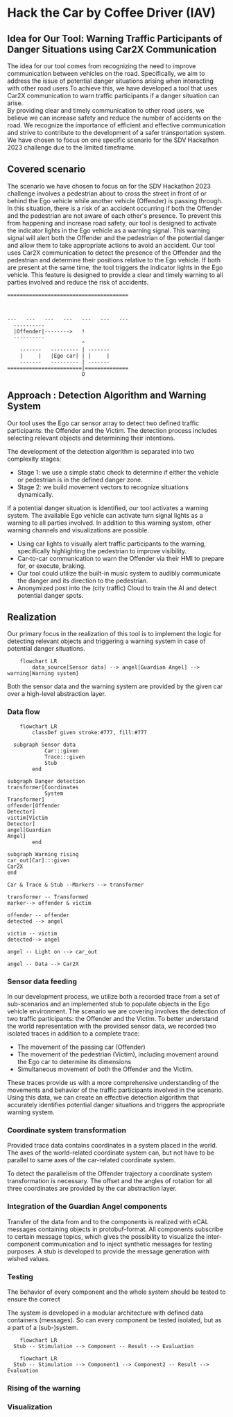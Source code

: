 # Hack the Car by Coffee Driver (IAV)

## Idea for Our Tool: Warning Traffic Participants of Danger Situations using Car2X Communication

The idea for our tool comes from recognizing the need to improve communication between vehicles on the road. Specifically, we aim to address the issue of potential danger situations arising when interacting with other road users.To achieve this, we have developed a tool that uses Car2X communication to warn traffic participants if a danger situation can arise.  
By providing clear and timely communication to other road users, we believe we can increase safety and reduce the number of accidents on the road. We recognize the importance of efficient and effective communication and strive to contribute to the development of a safer transportation system.
We have chosen to focus on one specific scenario for the SDV Hackathon 2023 challenge due to the limited timeframe.



## Covered scenario

The scenario we have chosen to focus on for the SDV Hackathon 2023 challenge involves a pedestrian about to cross the street in front of or behind the Ego vehicle while another vehicle (Offender) is passing through. In this situation, there is a risk of an accident occurring if both the Offender and the pedestrian are not aware of each other's presence.
To prevent this from happening and increase road safety, our tool is designed to activate the indicator lights in the Ego vehicle as a warning signal. This warning signal will alert both the Offender and the pedestrian of the potential danger and allow them to take appropriate actions to avoid an accident.
Our tool uses Car2X communication to detect the presence of the Offender and the pedestrian and determine their positions relative to the Ego vehicle. If both are present at the same time, the tool triggers the indicator lights in the Ego vehicle. This feature is designed to provide a clear and timely warning to all parties involved and reduce the risk of accidents.


```
=======================================



---   ---   ---   ---   ---   ---   ---
  ----------
  |Offender|-------->   !
  ----------
                        ^
    -------   --------- | -------
    |     |   |Ego car| | |     |
    -------   --------- | -------
========================|==============
                        O
```

## Approach : Detection Algorithm and Warning System


Our tool uses the Ego car sensor array to detect two defined traffic participants: the Offender and the Victim. The detection process includes selecting relevant objects and determining their intentions.

The development of the detection algorithm is separated into two complexity stages:

 - Stage 1: we use a simple static check to determine if either the vehicle or pedestrian is in the defined danger zone. 
 - Stage 2: we build movement vectors to recognize situations dynamically.

If a potential danger situation is identified, our tool activates a warning system. The available Ego vehicle can activate turn signal lights as a warning to all parties involved.
In addition to this warning system, other warning channels and visualizations are possible. 

- Using car lights to visually alert traffic participants to the warning, specifically highlighting the pedestrian to improve visibility. 
- Car-to-car communication  to warn the Offender via their HMI to prepare for, or execute, braking.
- Our tool could utilize the built-in music system to audibly communicate the danger and its direction to the pedestrian. 
- Anonymized post into the (city traffic) Cloud to train the AI and detect potential danger spots.

## Realization

Our primary focus in the realization of this tool is to implement the logic for detecting relevant objects and triggering a warning system in case of potential danger situations.

```mermaid
    flowchart LR
        data_source[Sensor data] --> angel[Guardian Angel] --> warning[Warning system]
```

Both the sensor data and the warning system are provided by the given car over a high-level abstraction layer.

### Data flow

```mermaid
    flowchart LR
        classDef given stroke:#777, fill:#777

  subgraph Sensor data 
            Car:::given
            Trace:::given
            Stub
        end

subgraph Danger detection
transformer[Coordinates
            System
Transformer]
offender[Offender
Detector]
victim[Victim
Detector]
angel[Guardian
Angel]
        end

subgraph Warning rising
car_out[Car]:::given
Car2X
end

Car & Trace & Stub --Markers --> transformer

transformer -- Transformed
marker--> offender & victim

offender -- offender
detected --> angel

victim -- victim
detected--> angel

angel -- Light on --> car_out

angel -- Data --> Car2X

```

### Sensor data feeding

In our development process, we utilize both a recorded trace from a set of sub-scenarios and an implemented stub to populate objects in the Ego vehicle environment.
The scenario we are covering involves the detection of two traffic participants: the Offender and the Victim. To better understand the world representation with the provided sensor data, we recorded two isolated traces in addition to a complete trace:

- The movement of the passing car (Offender)
- The movement of the pedestrian (Victim), including movement around the Ego car to determine its dimensions
- Simultaneous movement of both the Offender and the Victim.

These traces provide us with a more comprehensive understanding of the movements and behavior of the traffic participants involved in the scenario. 
Using this data, we can create an effective detection algorithm that accurately identifies potential danger situations and triggers the appropriate warning system.


### Coordinate system transformation

Provided trace data contains coordinates in a system placed in the world. The axes of the world-related coordinate system can, but not have to be parallel to same axes of the car-related coordinate system.

To detect the parallelism of the Offender trajectory a coordinate system transformation is necessary. The offset and the angles of rotation for all three coordinates are provided by the car abstraction layer.

### Integration of the Guardian Angel components

Transfer of the data from and to the components is realized with
eCAL messages containing objects in protobuf-format.
All components subscribe to certain message topics,
which gives the possibility to visualize the inter-component communication
and to inject synthetic messages for testing purposes.
A stub is developed to provide the message generation with wished values.

### Testing

The behavior of every component and the whole system should be tested
to ensure the correct

The system is developed in a modular architecture with defined data containers (messages).
So can every component be tested isolated, but as a part of a (sub-)system.

````mermaid
    flowchart LR
  Stub -- Stimulation --> Component -- Result --> Evaluation

````

````mermaid
    flowchart LR
  Stub -- Stimulation --> Component1 --> Component2 -- Result --> Evaluation

````

### Rising of the warning

### Visualization

